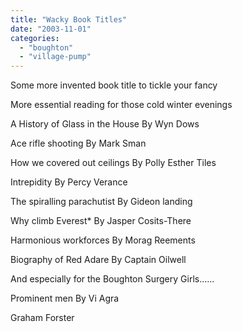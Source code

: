 ```yaml
---
title: "Wacky Book Titles"
date: "2003-11-01"
categories: 
  - "boughton"
  - "village-pump"
---
```


Some more invented book title to tickle your fancy

More essential reading for those cold winter evenings

A History of Glass in the House By Wyn Dows

Ace rifle shooting By Mark Sman

How we covered out ceilings By Polly Esther Tiles

Intrepidity By Percy Verance

The spiralling parachutist By Gideon landing

Why climb Everest\* By Jasper Cosits-There

Harmonious workforces By Morag Reements

Biography of Red Adare By Captain Oilwell

And especially for the Boughton Surgery Girls......

Prominent men By Vi Agra

Graham Forster
